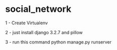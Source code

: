 # social_network

1 - Create Virtualenv 

2 - just install django 3.2.7 and pillow

3 - run this command python manage.py runserver
